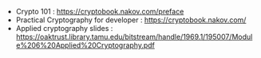 
- Crypto 101 : https://cryptobook.nakov.com/preface
- Practical Cryptography for developer : https://cryptobook.nakov.com/
- Applied cryptography slides : https://oaktrust.library.tamu.edu/bitstream/handle/1969.1/195007/Module%206%20Applied%20Cryptography.pdf
